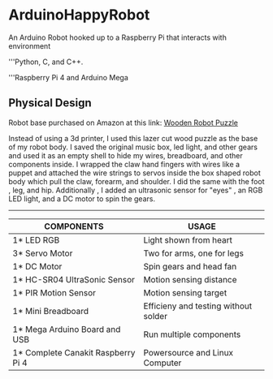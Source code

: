 # ArduinoHappyRobot
An Arduino Robot hooked up to a Raspberry Pi that interacts with environment

'''Python, C, and C++. 

'''Raspberry Pi 4 and Arduino Mega 


Physical Design
-------------------------------------------------------------------------------------------------------------------------------

Robot base purchased on Amazon at this link: [Wooden Robot Puzzle](https://www.amazon.com/ROKR-Machinarium-Figures-Christmas-Birthday/dp/B0797K1Q9D/ref=asc_df_B0797K1Q9D/?tag=hyprod-20&linkCode=df0&hvadid=241997379068&hvpos=&hvnetw=g&hvrand=17699836542645489671&hvpone=&hvptwo=&hvqmt=&hvdev=c&hvdvcmdl=&hvlocint=&hvlocphy=9031523&hvtargid=pla-427826511810&psc=1)

Instead of using a 3d printer, I used this lazer cut wood puzzle as the base of my robot body. I saved the original music box, led light, and other gears and used it as an empty shell to hide my wires, breadboard, and other components inside. I wrapped the claw hand fingers with wires like a puppet and attached the wire strings to servos inside the box shaped robot body which pull the claw, forearm, and shoulder. I did the same with the foot , leg, and hip. Additionally , I added an ultrasonic sensor for "eyes" , an RGB LED light, and a DC motor to spin the gears.

-------------------------------------------------------------------------------------------------------------------------------

COMPONENTS | USAGE
----------- | ------------
1* LED RGB  | Light shown from heart
3* Servo Motor | Two for arms, one for legs
1* DC Motor | Spin gears and head fan
1* HC-SR04 UltraSonic Sensor | Motion sensing distance
1* PIR Motion Sensor | Motion sensing target
1* Mini Breadboard | Efficieny and testing without solder
1* Mega Arduino Board and USB | Run multiple components 
1* Complete Canakit Raspberry Pi 4 | Powersource and Linux Computer








